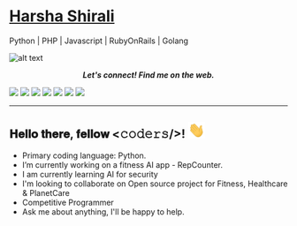 # [Harsha Shirali](https://harsha-shirali.info/)
Python | PHP | Javascript | RubyOnRails | Golang 

![alt text](https://github.com/Harsha-Shirali/covidQuizPython/blob/master/Hi%20Iam%20Harsha%20Shirali.jpg)
<p align="center">
  <b><i>Let's connect! Find me on the web.</i></b>

[<img height="30" src="https://img.shields.io/badge/twitter-%231DA1F2.svg?&style=for-the-badge&logo=twitter&logoColor=white" />][twitter]
[<img height="30" src = "https://img.shields.io/badge/Youtube-%23E4405F.svg?&style=for-the-badge&logo=Youtube&logoColor=white">][Youtube] 
[<img height="30" src="https://img.shields.io/badge/Hashnode-%230077B5.svg?&style=for-the-badge&logo=Hashnode&logoColor=white" />][Hashnode]
[<img height="30" src = "https://img.shields.io/badge/gmail-c14438?&style=for-the-badge&logo=gmail&logoColor=white">][gmail] 
[<img height="30" src="https://img.shields.io/badge/linkedin-blue.svg?&style=for-the-badge&logo=linkedin&logoColor=white" />][LinkedIn]
[<img height="30" src="https://img.shields.io/badge/-Medium-000000.svg?&style=for-the-badge&logo=Medium&logoColor=white" />][Medium]
[<img height="30" src = "https://img.shields.io/badge/Facebook-036be4.svg?&style=for-the-badge&logo=facebook&logoColor=white">][Facebook]
<br />
<hr />


<h2> 𝐇𝐞𝐥𝐥𝐨 𝐭𝐡𝐞𝐫𝐞, 𝐟𝐞𝐥𝐥𝐨𝐰 <𝚌𝚘𝚍𝚎𝚛𝚜/>! <img src="https://raw.githubusercontent.com/ABSphreak/ABSphreak/master/gifs/Hi.gif" width="30px"></h2>
 
* Primary coding language: Python.
* I’m currently working on a fitness AI app - RepCounter.
* I am currently learning AI for security
* I'm looking to collaborate on Open source project for Fitness, Healthcare & PlanetCare
* Competitive Programmer 
* Ask me about anything, I'll be happy to help.


[twitter]: https://twitter.com/harshashirali
[youtube]: https://www.youtube.com/channel/UC3k2FL34ZlS3VQ_9XimNYtw
[Hashnode]: https://hashnode.com/@harshashirali
[gmail]: mailto:harsha.shirali@gmail.com
[linkedin]: https://www.linkedin.com/in/harsha.shirali/
[Medium]: https://medium.com/@harsha.shirali
[Facebook]: https://www.facebook.com/harsha.shirali
